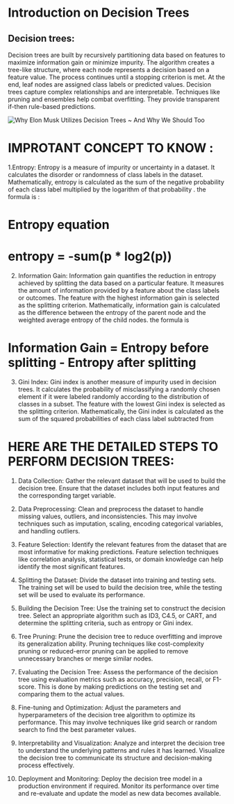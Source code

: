 
# Introduction on Decision Trees

## Decision trees:
 Decision trees are built by recursively partitioning data based on features to maximize information gain or minimize impurity. The algorithm creates a tree-like structure, where each node represents a decision based on a feature value. The process continues until a stopping criterion is met. At the end, leaf nodes are assigned class labels or predicted values. Decision trees capture complex relationships and are interpretable. Techniques like pruning and ensembles help combat overfitting. They provide transparent if-then rule-based predictions.

![Why Elon Musk Utilizes Decision Trees ~ And Why We Should Too](https://github.com/dame-cell/decision-tree/assets/122996026/a3f11f20-d9e0-4fb1-9562-22526aef1544)

# IMPROTANT CONCEPT TO KNOW :

1.Entropy: Entropy is a measure of impurity or uncertainty in a dataset. It calculates the disorder or randomness of class labels in the dataset. Mathematically, entropy is calculated as the sum of the negative probability of each class label multiplied by the logarithm of that probability . the formula is  :

# Entropy equation
# entropy = -sum(p * log2(p))


2. Information Gain: Information gain quantifies the reduction in entropy achieved by splitting the data based on a particular feature. It measures the amount of information provided by a feature about the class labels or outcomes. The feature with the highest information gain is selected as the splitting criterion. Mathematically, information gain is calculated as the difference between the entropy of the parent node and the weighted average entropy of the child nodes.  the formula is

# Information Gain = Entropy before splitting - Entropy after splitting


3. Gini Index: Gini index is another measure of impurity used in decision trees. It calculates the probability of misclassifying a randomly chosen element if it were labeled randomly according to the distribution of classes in a subset. The feature with the lowest Gini index is selected as the splitting criterion. Mathematically, the Gini index is calculated as the sum of the squared probabilities of each class label subtracted from 






# HERE ARE THE DETAILED STEPS TO PERFORM DECISION TREES:

1. Data Collection: Gather the relevant dataset that will be used to build the decision tree. Ensure that the dataset includes both input features and the corresponding target variable.

2. Data Preprocessing: Clean and preprocess the dataset to handle missing values, outliers, and inconsistencies. This may involve techniques such as imputation, scaling, encoding categorical variables, and handling outliers.

3. Feature Selection: Identify the relevant features from the dataset that are most informative for making predictions. Feature selection techniques like correlation analysis, statistical tests, or domain knowledge can help identify the most significant features.

4. Splitting the Dataset: Divide the dataset into training and testing sets. The training set will be used to build the decision tree, while the testing set will be used to evaluate its performance.

5. Building the Decision Tree: Use the training set to construct the decision tree. Select an appropriate algorithm such as ID3, C4.5, or CART, and determine the splitting criteria, such as entropy or Gini index.

6. Tree Pruning: Prune the decision tree to reduce overfitting and improve its generalization ability. Pruning techniques like cost-complexity pruning or reduced-error pruning can be applied to remove unnecessary branches or merge similar nodes.

7. Evaluating the Decision Tree: Assess the performance of the decision tree using evaluation metrics such as accuracy, precision, recall, or F1-score. This is done by making predictions on the testing set and comparing them to the actual values.

8. Fine-tuning and Optimization: Adjust the parameters and hyperparameters of the decision tree algorithm to optimize its performance. This may involve techniques like grid search or random search to find the best parameter values.

9. Interpretability and Visualization: Analyze and interpret the decision tree to understand the underlying patterns and rules it has learned. Visualize the decision tree to communicate its structure and decision-making process effectively.

10. Deployment and Monitoring: Deploy the decision tree model in a production environment if required. Monitor its performance over time and re-evaluate and update the model as new data becomes available.
